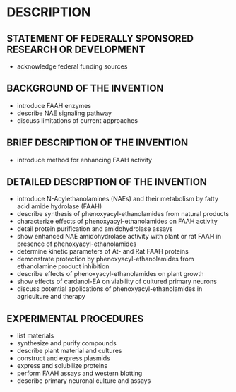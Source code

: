 # DESCRIPTION

## STATEMENT OF FEDERALLY SPONSORED RESEARCH OR DEVELOPMENT

- acknowledge federal funding sources

## BACKGROUND OF THE INVENTION

- introduce FAAH enzymes
- describe NAE signaling pathway
- discuss limitations of current approaches

## BRIEF DESCRIPTION OF THE INVENTION

- introduce method for enhancing FAAH activity

## DETAILED DESCRIPTION OF THE INVENTION

- introduce N-Acylethanolamines (NAEs) and their metabolism by fatty acid amide hydrolase (FAAH)
- describe synthesis of phenoxyacyl-ethanolamides from natural products
- characterize effects of phenoxyacyl-ethanolamides on FAAH activity
- detail protein purification and amidohydrolase assays
- show enhanced NAE amidohydrolase activity with plant or rat FAAH in presence of phenoxyacyl-ethanolamides
- determine kinetic parameters of At- and Rat FAAH proteins
- demonstrate protection by phenoxyacyl-ethanolamides from ethanolamine product inhibition
- describe effects of phenoxyacyl-ethanolamides on plant growth
- show effects of cardanol-EA on viability of cultured primary neurons
- discuss potential applications of phenoxyacyl-ethanolamides in agriculture and therapy

## EXPERIMENTAL PROCEDURES

- list materials
- synthesize and purify compounds
- describe plant material and cultures
- construct and express plasmids
- express and solubilize proteins
- perform FAAH assays and western blotting
- describe primary neuronal culture and assays

